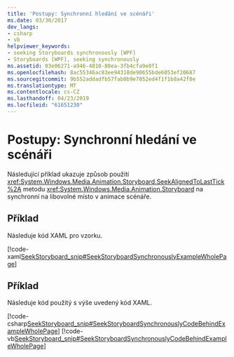 ```yaml
---
title: 'Postupy: Synchronní hledání ve scénáři'
ms.date: 03/30/2017
dev_langs:
- csharp
- vb
helpviewer_keywords:
- seeking Storyboards synchronously [WPF]
- Storyboards [WPF], seeking synchronously
ms.assetid: 03e06271-a946-4810-88ea-3fb4cfa9e0f1
ms.openlocfilehash: 8ac55346ac83ee94318de90655bde6053ef20687
ms.sourcegitcommit: 9b552addadfb57fab0b9e7852ed4f1f1b8a42f8e
ms.translationtype: MT
ms.contentlocale: cs-CZ
ms.lasthandoff: 04/23/2019
ms.locfileid: "61651230"
---
```

# <a name="how-to-seek-a-storyboard-synchronously"></a>Postupy: Synchronní hledání ve scénáři
Následující příklad ukazuje způsob použití <xref:System.Windows.Media.Animation.Storyboard.SeekAlignedToLastTick%2A> metodu <xref:System.Windows.Media.Animation.Storyboard> na synchronní na libovolné místo v animace scénáře.  
  
## <a name="example"></a>Příklad  
 Následuje kód XAML pro vzorku.  
  
 [!code-xaml[SeekStoryboard_snip#SeekStoryboardSynchronouslyExampleWholePage](~/samples/snippets/csharp/VS_Snippets_Wpf/SeekStoryboard_snip/CSharp/SeekStoryboardSynchronouslyExample.xaml#seekstoryboardsynchronouslyexamplewholepage)]  
  
## <a name="example"></a>Příklad  
 Následuje kód použitý s výše uvedený kód XAML.  
  
 [!code-csharp[SeekStoryboard_snip#SeekStoryboardSynchronouslyCodeBehindExampleWholePage](~/samples/snippets/csharp/VS_Snippets_Wpf/SeekStoryboard_snip/CSharp/SeekStoryboardSynchronouslyExample.xaml.cs#seekstoryboardsynchronouslycodebehindexamplewholepage)]
 [!code-vb[SeekStoryboard_snip#SeekStoryboardSynchronouslyCodeBehindExampleWholePage](~/samples/snippets/visualbasic/VS_Snippets_Wpf/SeekStoryboard_snip/VisualBasic/SeekStoryboardSynchronouslyExample.xaml.vb#seekstoryboardsynchronouslycodebehindexamplewholepage)]
